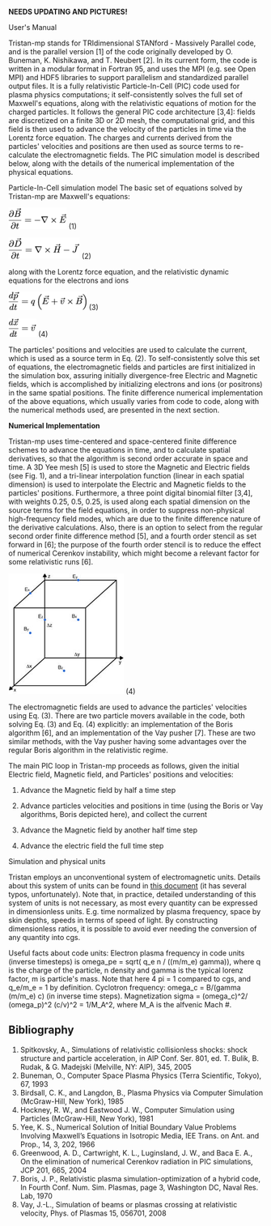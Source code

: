 **NEEDS UPDATING AND PICTURES!**

User's Manual

Tristan-mp stands for TRIdimensional STANford - Massively Parallel code, and is the parallel version [1] of the code originally developed by O. Buneman, K. Nishikawa, and T. Neubert [2]. In its current form, the code is written in a modular format in Fortran 95, and uses the MPI (e.g. see Open MPI) and HDF5 libraries to support parallelism and standardized parallel output files. It is a fully relativistic Particle-In-Cell (PIC) code used for plasma physics computations; it self-consistently solves the full set of Maxwell's equations, along with the relativistic equations of motion for the charged particles. It follows the general PIC code architecture [3,4]: fields are discretized on a finite 3D or 2D mesh, the computational grid, and this field is then used to advance the velocity of the particles in time via the Lorentz force equation. The charges and currents derived from the particles' velocities and positions are then used as source terms to re-calculate the electromagnetic fields. The PIC simulation model is described below, along with the details of the numerical implementation of the physical equations.

Particle-In-Cell simulation model
The basic set of equations solved by Tristan-mp are Maxwell's equations:

![Maxwell Eq 1](/assets/MaxwellEQ1.png) (1)

![Maxwell Eq 2](/assets/maxwellEQ2.png) (2)

along with the Lorentz force equation, and the relativistic dynamic equations for the electrons and ions

![Lorentz Eq](/assets/LorentzEq.png) (3)

![Position Eq](/assets/position.png) (4)

The particles' positions and velocities are used to calculate the current, which is used as a source term in Eq. (2). To self-consistently solve this set of equations, the electromagnetic fields and particles are first initialized in the simulation box, assuring initially divergence-free Electric and Magnetic fields, which is accomplished by initializing electrons and ions (or positrons) in the same spatial positions. The finite difference numerical implementation of the above equations, which usually varies from code to code, along with the numerical methods used, are presented in the next section.

**Numerical Implementation**

Tristan-mp uses time-centered and space-centered finite difference schemes to advance the equations in time, and to calculate spatial derivatives, so that the algorithm is second order accurate in space and time. A 3D Yee mesh [5] is used to store the Magnetic and Electric fields (see Fig. 1), and a tri-linear interpolation function (linear in each spatial dimension) is used to interpolate the Electric and Magnetic fields to the particles' positions. Furthermore, a three point digital binomial filter [3,4], with weights 0.25, 0.5, 0.25, is used along each spatial dimension on the source terms for the field equations, in order to suppress non-physical high-frequency field modes, which are due to the finite difference nature of the derivative calculations. Also, there is an option to select from the regular second order finite difference method [5], and a fourth order stencil as set forward in [6]; the purpose of the fourth order stencil is to reduce the effect of numerical Cerenkov instability, which might become a relevant factor for some relativistic runs [6].

![Yee Mesh](/assets/YeeMesh.jpg) (4)

The electromagnetic fields are used to advance the particles' velocities using Eq. (3). There are two particle movers available in the code, both solving Eq. (3) and Eq. (4) explicitly: an implementation of the Boris algorithm [6], and an implementation of the Vay pusher [7]. These are two similar methods, with the Vay pusher having some advantages over the regular Boris algorithm in the relativistic regime.

The main PIC loop in Tristan-mp proceeds as follows, given the initial Electric field, Magnetic field, and Particles' positions and velocities:
1. Advance the Magnetic field by half a time step

2. Advance particles velocities and positions in time (using the Boris or Vay algorithms, Boris depicted here), and collect the current

3. Advance the Magnetic field by another half time step

4. Advance the electric field the full time step

Simulation and physical units

Tristan employs an unconventional system of electromagnetic units. Details about this system of units can be found in [this document](/assets/tristan_units.pdf) (it has several typos, unfortunately). Note that, in practice, detailed understanding of this system of units is not necessary, as most every quantity can be expressed in dimensionless units. E.g. time normalized by plasma frequency, space by skin depths, speeds in terms of speed of light. By constructing dimensionless ratios, it is possible to avoid ever needing the conversion of any quantity into cgs.

Useful facts about code units: Electron plasma frequency in code units (inverse timesteps) is omega_pe = sqrt( q_e n / ((m/m_e) gamma)), where q is the charge of the particle, n density and gamma is the typical lorenz factor, m is particle's mass. Note that here 4 pi = 1 compared to cgs, and q_e/m_e = 1 by definition.
Cyclotron frequency: omega_c = B/(gamma (m/m_e) c) (in inverse time steps). Magnetization sigma = (omega_c)^2/ (omega_p)^2 (c/v)^2 = 1/M_A^2, where M_A is the alfvenic Mach #.

## Bibliography
1. Spitkovsky, A., Simulations of relativistic collisionless shocks: shock structure and particle acceleration, in AIP Conf. Ser. 801, ed. T. Bulik, B. Rudak, & G. Madejski (Melville, NY: AIP), 345, 2005
2. Buneman, O., Computer Space Plasma Physics (Terra Scientific, Tokyo), 67, 1993
3. Birdsall, C. K., and Langdon, B., Plasma Physics via Computer Simulation (McGraw-Hill, New York), 1985
4. Hockney, R. W., and Eastwood J. W., Computer Simulation using Particles (McGraw-Hill, New York), 1981
5. Yee, K. S., Numerical Solution of Initial Boundary Value Problems Involving Maxwell’s Equations in Isotropic Media, IEE Trans. on Ant. and Prop., 14, 3, 202, 1966
6. Greenwood, A. D., Cartwright, K. L., Luginsland, J. W., and Baca E. A., On the elimination of numerical Cerenkov radiation in PIC simulations, JCP 201, 665, 2004
7. Boris, J. P., Relativistic plasma simulation-optimization of a hybrid code, In Fourth Conf. Num. Sim. Plasmas, page 3, Washington DC, Naval Res. Lab, 1970
8. Vay, J.-L., Simulation of beams or plasmas crossing at relativistic velocity, Phys. of Plasmas 15, 056701, 2008
